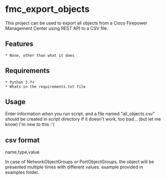 # fmc_export_objects
This project can be used to export all objects from a Cisco Firepower Management Center using REST API to a CSV file.

## Features

    * None, other than what it does

## Requirements

    * Python 3.7+
    * Whats in the requirements.txt file

## Usage

Enter information when you run script, and a file named "all_objects.csv" should be created in script directory
If it doesn't work, too bad... (but let me know) I'm new to this :'(

## csv format

name,type,value

In case of NetworkObjectGroups or PortObjectGroups, the object will be presented multiple times with different values.
example provided in examples folder.
